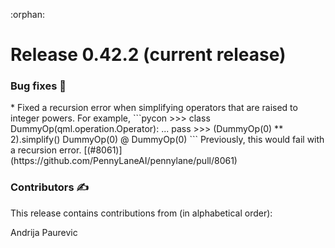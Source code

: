 :orphan:

# Release 0.42.2 (current release)

<h3>Bug fixes 🐛</h3>
* Fixed a recursion error when simplifying operators that are raised to integer powers. For example,
  ```pycon
  >>> class DummyOp(qml.operation.Operator):
  ...     pass
  >>> (DummyOp(0) ** 2).simplify()
  DummyOp(0) @ DummyOp(0)
  ```
  Previously, this would fail with a recursion error.
  [(#8061)](https://github.com/PennyLaneAI/pennylane/pull/8061)

<h3>Contributors ✍️</h3>

This release contains contributions from (in alphabetical order):

Andrija Paurevic